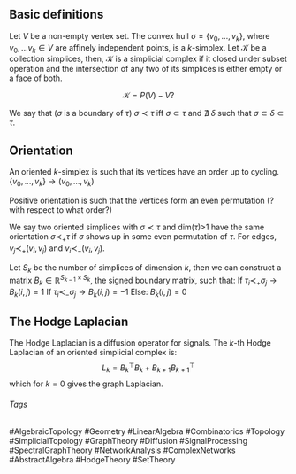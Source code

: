 ## Basic definitions
Let $V$ be a non-empty vertex set.
The convex hull $\sigma = \{v_0,..., v_k\}$, where $v_0, ...v_k \in V$ are affinely independent points, is a $k$-simplex.
Let $\mathcal{K}$ be a collection simplices, then, $\mathcal{K}$ is a simplicial complex if it closed under subset operation and the intersection of any two of its simplices is either empty or a face of both.

$$
\mathcal{K} = P(V) - V?
$$

We say that ($\sigma$ is a boundary of $\tau$) $\sigma\prec\tau$ iff $\sigma \subset \tau$ and $\nexists$ $\delta$ such that $\sigma \subset \delta \subset \tau$.

## Orientation
An oriented $k$-simplex is such that its vertices have an order up to cycling. $\{v_0,..., v_k\} \rightarrow (v_0,..., v_k)$

Positive orientation is such that the vertices form an even permutation (? with respect to what order?)

We say two oriented simplices with $\sigma \prec \tau$ and dim($\tau$)>1 have the same orientation $\sigma \prec_+ \tau$ if $\sigma$ shows up in some even permutation of $\tau$. For edges,  $v_j \prec_+ (v_i, v_j)$ and $v_i \prec_- (v_i, v_j)$.

Let $S_k$ be the number of simplices of dimension $k$, then we can construct a matrix $B_k \in \mathbb{R}^{S_{k-1} \times S_k}$, the signed boundary matrix, such that:
If $\tau _i \prec_+ \sigma_j \rightarrow B_k(i, j) = 1$
If $\tau _i \prec_- \sigma_j \rightarrow B_k(i, j) = -1$
Else: $B_k(i, j) = 0$

## The Hodge Laplacian
The Hodge Laplacian is a diffusion operator for signals.
The $k$-th Hodge Laplacian of an oriented simplicial complex is:
$$
L_k = B^\top_k B_k + B_{k+1}B_{k+1}^\top
$$
which for $k=0$ gives the graph Laplacian.

###### Tags
#AlgebraicTopology #Geometry #LinearAlgebra #Combinatorics #Topology #SimplicialTopology #GraphTheory  #Diffusion #SignalProcessing #SpectralGraphTheory #NetworkAnalysis #ComplexNetworks #AbstractAlgebra #HodgeTheory #SetTheory